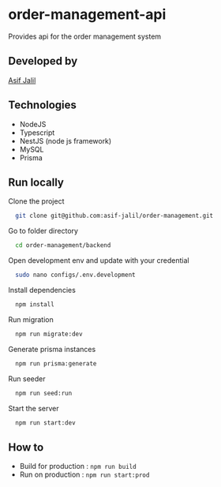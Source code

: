 # order-management-api

Provides api for the order management system

## Developed by

[Asif Jalil](https://www.linkedin.com/in/asifjalil0)

## Technologies

- NodeJS
- Typescript
- NestJS (node js framework)
- MySQL
- Prisma

## Run locally

Clone the project

```bash
  git clone git@github.com:asif-jalil/order-management.git
```

Go to folder directory

```bash
  cd order-management/backend
```

Open development env and update with your credential

```bash
  sudo nano configs/.env.development
```

Install dependencies

```bash
  npm install
```

Run migration

```bash
  npm run migrate:dev
```

Generate prisma instances

```bash
  npm run prisma:generate
```

Run seeder

```bash
  npm run seed:run
```

Start the server

```bash
  npm run start:dev
```

## How to

- Build for production : `npm run build`
- Run on production : `npm run start:prod`
